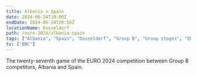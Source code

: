 ```yaml
---
title: Albania v Spain
date: 2024-06-24T19:00Z
endDate: 2024-06-24T20:50Z
locationName: Dusseldorf
path: /euro-2024/albania-spain
tags: ["Albania", "Spain", "Dusseldorf", "Group B", "Group stages", "EURO 2024"]
tv: ["BBC"]
---
```


The twenty-seventh game of the EURO 2024 competition between Group B competitors, Albania and Spain.

